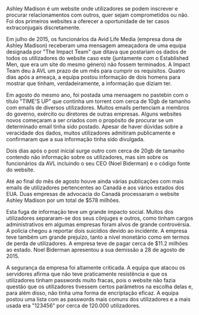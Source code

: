 Ashley Madison é um website onde utilizadores se podem inscrever e procurar relacionamentos com outros, quer sejam comprometidos ou não. Foi dos primeiros websites a oferecer a oportunidade de ter casos extraconjugais discretamente.

Em julho de 2015, os funcionários da Avid Life Media (empresa dona de Ashley Madison) receberam uma mensagem ameaçadora de uma equipa designada por "The Impact Team" que ditava que postariam os dados de todos os utilizadores do website caso este (juntamente com o Established Men, que era um site do mesmo género) não fossem terminados. A Impact Team deu à AVL um prazo de um mês para cumprir os requisitos. Quatro dias após a ameaça, a equipa postou informação de dois homens para mostrar que tinham, verdadeiramente, a informação que diziam ter.

Em agosto do mesmo ano, foi postada uma mensagem no pastebin com o título "TIME'S UP" que continha um torrent com cerca de 10gb de tamanho com emails de diversos utilizadores. Muitos emails pertenciam a membros do governo, exército ou diretores de outras empresas. Alguns websites novos começaram a ser criados com o propósito de procurar se um determinado email tinha sido postado. Apesar de haver dúvidas sobre a veracidade dos dados, muitos utilizadores admitiram publicamente e confirmaram que a sua informação tinha sido divulgada.

Dois dias após o post inicial surge outro com cerca de 20gb de tamanho contendo não informação sobre os utilizadores, mas sim sobre os funcionários da AVL incluindo o seu CEO (Noel Biderman) e o código fonte do website.

Até ao final do mês de agosto houve ainda várias publicações com mais emails de utilizadores pertencentes ao Canadá e aos vários estados dos EUA. Duas empresas de advocacia do Canadá processaram o website Ashley Madison por um total de $578 milhões.

Esta fuga de informação teve um grande impacto social. Muitos dos utilizadores separaram-se dos seus cônjuges e outros, como tinham cargos administrativos em algumas empresas foram alvos de grande controvérsia. A polícia chegou a reportar dois suicídios devido ao incidente. A empresa teve também um grande prejuízo, tanto a nível monetário como em termos de perda de utilizadores. A empresa teve de pagar cerca de $11.2 milhões ao estado. Noel Biderman apresentou a sua demissão a 28 de agosto de 2015.

A segurança da empresa foi altamente criticada. A equipa que atacou os servidores afirma que não teve praticamente resistência e que os utilizadores tinham passwords muito fracas, pois o website não fazia questão que os utilizadores tivessem certos parâmetros na escolha delas e, para além disso, não tinha uma forma de encriptação eficaz. A equipa postou uma lista com as passwords mais comuns dos utilizadores e a mais usada era "123456" por cerca de 120.000 utilizadores.
